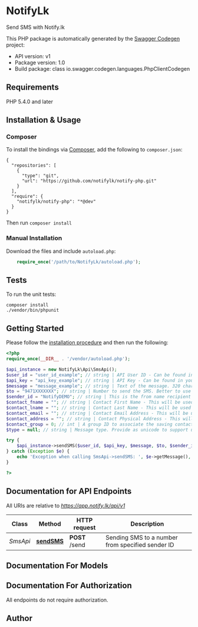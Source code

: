 # NotifyLk
Send SMS with Notify.lk

This PHP package is automatically generated by the [Swagger Codegen](https://github.com/swagger-api/swagger-codegen) project:

- API version: v1
- Package version: 1.0
- Build package: class io.swagger.codegen.languages.PhpClientCodegen

## Requirements

PHP 5.4.0 and later

## Installation & Usage
### Composer

To install the bindings via [Composer](http://getcomposer.org/), add the following to `composer.json`:

```
{
  "repositories": [
    {
      "type": "git",
      "url": "https://github.com/notifylk/notify-php.git"
    }
  ],
  "require": {
    "notifylk/notify-php": "*@dev"
  }
}
```

Then run `composer install`

### Manual Installation

Download the files and include `autoload.php`:

```php
    require_once('/path/to/NotifyLk/autoload.php');
```

## Tests

To run the unit tests:

```
composer install
./vendor/bin/phpunit
```

## Getting Started

Please follow the [installation procedure](#installation--usage) and then run the following:

```php
<?php
require_once(__DIR__ . '/vendor/autoload.php');

$api_instance = new NotifyLk\Api\SmsApi();
$user_id = "user_id_example"; // string | API User ID - Can be found in your settings page.
$api_key = "api_key_example"; // string | API Key - Can be found in your settings page.
$message = "message_example"; // string | Text of the message. 320 chars max.
$to = "9471XXXXXXX"; // string | Number to send the SMS. Better to use 9471XXXXXXX format.
$sender_id = "NotifyDEMO"; // string | This is the from name recipient will see as the sender of the SMS. Use \\\"NotifyDemo\\\" if you have not ordered your own sender ID yet.
$contact_fname = ""; // string | Contact First Name - This will be used while saving the phone number in your Notify contacts (optional).
$contact_lname = ""; // string | Contact Last Name - This will be used while saving the phone number in your Notify contacts (optional).
$contact_email = ""; // string | Contact Email Address - This will be used while saving the phone number in your Notify contacts (optional).
$contact_address = ""; // string | Contact Physical Address - This will be used while saving the phone number in your Notify contacts (optional).
$contact_group = 0; // int | A group ID to associate the saving contact with (optional).
$type = null; // string | Message type. Provide as unicode to support unicode (optional).

try {
    $api_instance->sendSMS($user_id, $api_key, $message, $to, $sender_id, $contact_fname, $contact_lname, $contact_email, $contact_address, $contact_group, $type);
} catch (Exception $e) {
    echo 'Exception when calling SmsApi->sendSMS: ', $e->getMessage(), PHP_EOL;
}

?>
```

## Documentation for API Endpoints

All URIs are relative to *https://app.notify.lk/api/v1*

Class | Method | HTTP request | Description
------------ | ------------- | ------------- | -------------
*SmsApi* | [**sendSMS**](docs/Api/SmsApi.md#sendsms) | **POST** /send | Sending SMS to a number from specified sender ID


## Documentation For Models



## Documentation For Authorization

 All endpoints do not require authorization.


## Author




